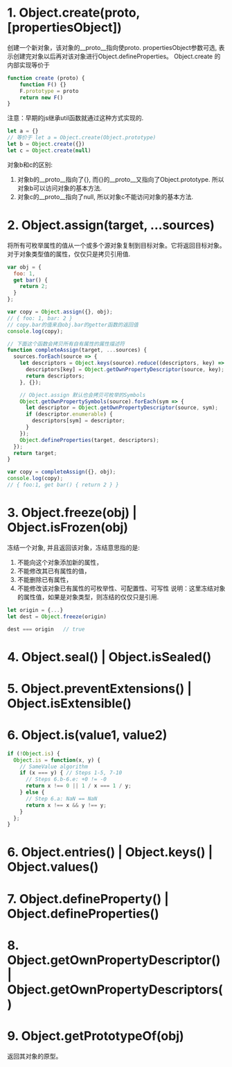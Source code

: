 # 1. Object.create(proto, [propertiesObject])
创建一个新对象，该对象的__proto__指向使proto.
propertiesObject参数可选, 表示创建完对象以后再对该对象进行Object.defineProperties。
Object.create 的内部实现等价于
```js
function create (proto) {
    function F() {}
    F.prototype = proto
    return new F()
}
```
注意：早期的js继承util函数就通过这种方式实现的.

```js
let a = {} 
// 等价于 let a = Object.create(Object.prototype)
let b = Object.create({})
let c = Object.create(null)
```
对象b和c的区别:
1. 对象b的__proto__指向了{}, 而{}的__proto__又指向了Object.prototype. 所以对象b可以访问对象的基本方法.
2. 对象c的__proto__指向了null, 所以对象c不能访问对象的基本方法.


# 2. Object.assign(target, ...sources)
将所有可枚举属性的值从一个或多个源对象复制到目标对象。它将返回目标对象。
对于对象类型值的属性，仅仅只是拷贝引用值.
```js
var obj = {
  foo: 1,
  get bar() {
    return 2;
  }
};

var copy = Object.assign({}, obj); 
// { foo: 1, bar: 2 }
// copy.bar的值来自obj.bar的getter函数的返回值 
console.log(copy); 

// 下面这个函数会拷贝所有自有属性的属性描述符
function completeAssign(target, ...sources) {
  sources.forEach(source => {
    let descriptors = Object.keys(source).reduce((descriptors, key) => {
      descriptors[key] = Object.getOwnPropertyDescriptor(source, key);
      return descriptors;
    }, {});

    // Object.assign 默认也会拷贝可枚举的Symbols
    Object.getOwnPropertySymbols(source).forEach(sym => {
      let descriptor = Object.getOwnPropertyDescriptor(source, sym);
      if (descriptor.enumerable) {
        descriptors[sym] = descriptor;
      }
    });
    Object.defineProperties(target, descriptors);
  });
  return target;
}

var copy = completeAssign({}, obj);
console.log(copy);
// { foo:1, get bar() { return 2 } }

```

# 3. Object.freeze(obj) | Object.isFrozen(obj)
冻结一个对象, 并且返回该对象，冻结意思指的是:
1. 不能向这个对象添加新的属性，
2. 不能修改其已有属性的值，
3. 不能删除已有属性，
4. 不能修改该对象已有属性的可枚举性、可配置性、可写性
说明：这里冻结对象的属性值，如果是对象类型，则冻结的仅仅只是引用.

```js
let origin = {...}
let dest = Object.freeze(origin)

dest === origin   // true

```


# 4. Object.seal() | Object.isSealed()

# 5. Object.preventExtensions() | Object.isExtensible()

# 6. Object.is(value1, value2)
```js
if (!Object.is) {
  Object.is = function(x, y) {
    // SameValue algorithm
    if (x === y) { // Steps 1-5, 7-10
      // Steps 6.b-6.e: +0 != -0
      return x !== 0 || 1 / x === 1 / y;
    } else {
      // Step 6.a: NaN == NaN
      return x !== x && y !== y;
    }
  };
}
```


# 6. Object.entries() | Object.keys() | Object.values()


# 7. Object.defineProperty() | Object.defineProperties()


# 8. Object.getOwnPropertyDescriptor() | Object.getOwnPropertyDescriptors()



# 9. Object.getPrototypeOf(obj)
返回其对象的原型。
